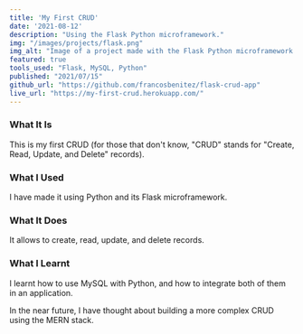 ```yaml
---
title: 'My First CRUD'
date: '2021-08-12'
description: "Using the Flask Python microframework."
img: "/images/projects/flask.png"
img_alt: "Image of a project made with the Flask Python microframework."
featured: true
tools_used: "Flask, MySQL, Python"
published: "2021/07/15"
github_url: "https://github.com/francosbenitez/flask-crud-app"
live_url: "https://my-first-crud.herokuapp.com/"
---
```


### What It Is
This is my first CRUD (for those that don't know, "CRUD" stands for "Create, Read, Update, and Delete" records). 

### What I Used
I have made it using Python and its Flask microframework. 

### What It Does
It allows to create, read, update, and delete records. 

### What I Learnt
I learnt how to use MySQL with Python, and how to integrate both of them in an application. 

In the near future, I have thought about building a more complex CRUD using the MERN stack. 
